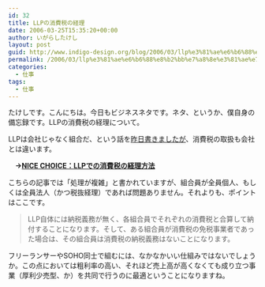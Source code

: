 ```yaml
---
id: 32
title: LLPの消費税の経理
date: 2006-03-25T15:35:20+00:00
author: いがらしたけし
layout: post
guid: http://www.indigo-design.org/blog/2006/03/llp%e3%81%ae%e6%b6%88%e8%b2%bb%e7%a8%8e%e3%81%ae%e7%b5%8c%e7%90%86/
permalink: /2006/03/llp%e3%81%ae%e6%b6%88%e8%b2%bb%e7%a8%8e%e3%81%ae%e7%b5%8c%e7%90%86/
categories:
  - 仕事
tags:
  - 仕事
---
```

たけしです。こんにちは。今日もビジネスネタです。ネタ、というか、僕自身の備忘録です。LLPの消費税の経理について。

<!--more-->


  
LLPは会社じゃなく組合だ、という話を<a href="http://armadillo75.blog35.fc2.com/blog-entry-30.html" target="_blank" class="broken_link">昨日書きましたが</a>、消費税の取扱も会社とは違います。
  
　**→<a href="http://blog.goo.ne.jp/nice_choice_2005/e/965002c54add1dc8ccb148d728c8b78b" target="_blank">NICE CHOICE：LLPでの消費税の経理方法</a>**
  
こちらの記事では「処理が複雑」と書かれていますが、組合員が全員個人、もしくは全員法人（かつ税抜経理）であれば問題ありません。それよりも、ポイントはここです。

> LLP自体には納税義務が無く、各組合員でそれぞれの消費税と合算して納付することになります。そして、ある組合員が消費税の免税事業者であった場合は、その組合員は消費税の納税義務はないことになります。

フリーランサーやSOHO同士で組むには、なかなかいい仕組みではないでしょうか。この点においては粗利率の高い、それほど売上高が高くなくても成り立つ事業（厚利少売型、か）を共同で行うのに最適ということになりますね。
